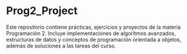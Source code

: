 # Prog2_Project
Este repositorio contiene prácticas, ejercicios y proyectos de la materia Programación 2. Incluye implementaciones de algoritmos avanzados, estructuras de datos y conceptos de programación orientada a objetos, además de soluciones a las tareas del curso.
